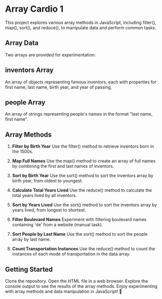 # Array Cardio 1
This project explores various array methods in JavaScript, including filter(), map(), sort(), and reduce(), to manipulate data and perform common tasks.

## Array Data
Two arrays are provided for experimentation:

## inventors Array
An array of objects representing famous inventors, each with properties for first name, last name, birth year, and year of passing.

## people Array
An array of strings representing people's names in the format "last name, first name".

## Array Methods
1. __Filter by Birth Year__
Use the filter() method to retrieve inventors born in the 1500s.

2. __Map Full Names__
Use the map() method to create an array of full names by combining the first and last names of inventors.

3. __Sort by Birth Year__
Use the sort() method to sort the inventors array by birth year, from oldest to youngest.

4. __Calculate Total Years Lived__
Use the reduce() method to calculate the total years lived by all inventors.

5. __Sort by Years Lived__
Use the sort() method to sort the inventors array by years lived, from longest to shortest.

6. __Filter Boulevard Names__
Experiment with filtering boulevard names containing 'de' from a website (manual task).

7. __Sort People by Last Name__
Use the sort() method to sort the people array by last name.

8. __Count Transportation Instances__
Use the reduce() method to count the instances of each mode of transportation in the data array.

## Getting Started
Clone the repository.
Open the HTML file in a web browser.
Explore the console output to see the results of the array methods.
Enjoy experimenting with array methods and data manipulation in JavaScript! 🚀